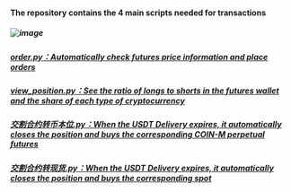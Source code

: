 #### The repository contains the 4 main scripts needed for transactions
##### ![image]()
##### [order.py：Automatically check futures price information and place orders](https://github.com/JiahaoLi-creator/Cryptocurrency-Dollar-Cost-Averaging-Strategy/blob/master/order.py)
##### [view_position.py：See the ratio of longs to shorts in the futures wallet and the share of each type of cryptocurrency](https://github.com/JiahaoLi-creator/Cryptocurrency-Dollar-Cost-Averaging-Strategy/blob/master/view_position.py)
##### [交割合约转币本位.py：When the USDT Delivery expires, it automatically closes the position and buys the corresponding COIN-M perpetual futures](https://github.com/JiahaoLi-creator/Cryptocurrency-Dollar-Cost-Averaging-Strategy/blob/master/%E4%BA%A4%E5%89%B2%E5%90%88%E7%BA%A6%E8%BD%AC%E5%B8%81%E6%9C%AC%E4%BD%8D.py)
##### [交割合约转现货.py：When the USDT Delivery expires, it automatically closes the position and buys the corresponding spot](https://github.com/JiahaoLi-creator/Cryptocurrency-Dollar-Cost-Averaging-Strategy/blob/master/%E4%BA%A4%E5%89%B2%E5%90%88%E7%BA%A6%E8%BD%AC%E7%8E%B0%E8%B4%A7.py)

